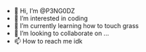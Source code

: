 - 👋 Hi, I’m @P3NG0DZ
- 👀 I’m interested in coding
- 🌱 I’m currently learning how to touch grass
- 💞️ I’m looking to collaborate on ...
- 📫 How to reach me idk

<!---
P3NG0DZ/P3NG0DZ is a ✨ special ✨ repository because its `README.md` (this file) appears on your GitHub profile.
You can click the Preview link to take a look at your changes.
--->
